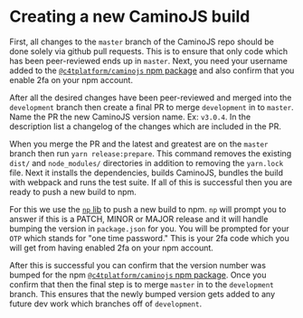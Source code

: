 # Creating a new CaminoJS build

First, all changes to the `master` branch of the CaminoJS repo should be done solely via github pull requests. This is to ensure that only code which has been peer-reviewed ends up in `master`. Next, you need your username added to the [`@c4tplatform/caminojs` npm package](https://www.npmjs.com/package/@c4tplatform/caminojs) and also confirm that you enable 2fa on your npm account.

After all the desired changes have been peer-reviewed and merged into the `development` branch then create a final PR to merge `development` in to `master`. Name the PR the new CaminoJS version name. Ex: `v3.0.4`. In the description list a changelog of the changes which are included in the PR.

When you merge the PR and the latest and greatest are on the `master` branch then run `yarn release:prepare`. This command removes the existing `dist/` and `node_modules/` directories in addition to removing the `yarn.lock` file. Next it installs the dependencies, builds CaminoJS, bundles the build with webpack and runs the test suite. If all of this is successful then you are ready to push a new build to npm.

For this we use the [`np` lib](https://www.npmjs.com/package/np) to push a new build to npm. `np` will prompt you to answer if this is a PATCH, MINOR or MAJOR release and it will handle bumping the version in `package.json` for you. You will be prompted for your `OTP` which stands for "one time password." This is your 2fa code which you will get from having enabled 2fa on your npm account.

After this is successful you can confirm that the version number was bumped for the npm [`@c4tplatform/caminojs` npm package](https://www.npmjs.com/package/@c4tplatform/caminojs). Once you confirm that then the final step is to merge `master` in to the `development` branch. This ensures that the newly bumped version gets added to any future dev work which branches off of `development`.
